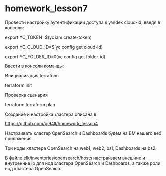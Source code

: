 # homework_lesson7
Провести настройку аутентификации доступа к yandex cloud-id, введя в консоли:

export YC_TOKEN=$(yc iam create-token)

export YC_CLOUD_ID=$(yc config get cloud-id)

export YC_FOLDER_ID=$(yc config get folder-id)

Ввести в консоли команды:

Инициализация terraform

terraform init

Проверка сценария

terraform terraform plan

Создание и настройка кластера описана в

https://github.com/gi949/homework_lesson4

Настраивать кластер OpenSearch и Dashboards будем на ВМ нашего веб приложения.

Три ноды кластера OpenSearch на web1, web2, bs1, Dashboards на bs2.

В файле elk/inventories/opensearch/hosts настраиваем внешние и внутренние ip для нод кластера OpenSearch и Dashboards,
а также роли нод кластера OpenSearch.









